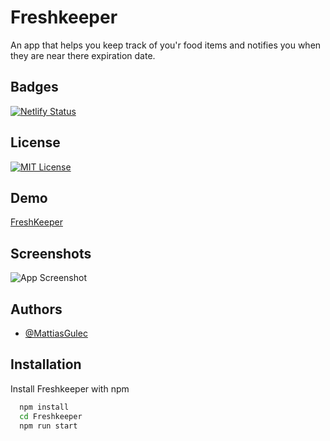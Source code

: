 
# Freshkeeper

An app that helps you keep track of you'r food items and notifies you when they are near there expiration date.


## Badges


[![Netlify Status](https://api.netlify.com/api/v1/badges/2f1a8e0a-cfd1-4147-ba07-44cece9a67a6/deploy-status)](https://app.netlify.com/sites/freshkeeper/deploys)



## License

[![MIT License](https://img.shields.io/badge/License-MIT-green.svg)](https://choosealicense.com/licenses/mit/)


## Demo

[FreshKeeper](https://freshkeeper.netlify.app)


## Screenshots

![App Screenshot](https://i.imgur.com/GPvC9cA.png)


## Authors

- [@MattiasGulec](https://github.com/Voltair88)


## Installation

Install Freshkeeper with npm

```bash
  npm install 
  cd Freshkeeper
  npm run start
```
